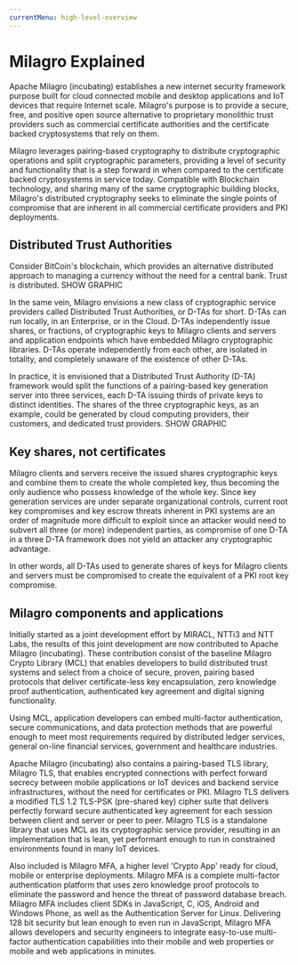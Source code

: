 ```yaml
---
currentMenu: high-level-overview
---
```


# Milagro Explained

Apache Milagro (incubating) establishes a new internet security framework purpose built for cloud connected mobile and desktop applications and IoT devices that require Internet scale. Milagro's purpose is to provide a secure, free, and positive open source alternative to proprietary monolithic trust providers such as commercial certificate authorities and the certificate backed cryptosystems that rely on them.

Milagro leverages pairing-based cryptography to distribute cryptographic operations and split cryptographic parameters, providing a level of security and functionality that is a step forward in when compared to the certificate backed cryptosystems in service today. Compatible with Blockchain technology, and sharing many of the same cryptographic building blocks, Milagro's distributed cryptography seeks to eliminate the single points of compromise that are inherent in all commercial certificate providers and PKI deployments.

## Distributed Trust Authorities

Consider BitCoin's blockchain, which provides an alternative distributed approach to managing a currency without the need for a central bank. Trust is distributed.
SHOW GRAPHIC

In the same vein, Milagro envisions a new class of cryptographic service providers called Distributed Trust Authorities, or D-TAs for short. D-TAs can run locally, in an Enterprise, or in the Cloud. D-TAs independently issue shares, or fractions, of cryptographic keys to Milagro clients and servers and application endpoints which have embedded Milagro cryptographic libraries. D-TAs operate independently from each other, are isolated in totality, and completely unaware of the existence of other D-TAs.

In practice, it is envisioned that a Distributed Trust Authority (D-TA) framework would split the functions of a pairing-based key generation server into three services, each D-TA issuing thirds of private keys to distinct identities. The shares of the three cryptographic keys, as an example, could be generated by cloud computing providers, their customers, and dedicated trust providers.
SHOW GRAPHIC

## Key shares, not certificates

Milagro clients and servers receive the issued shares cryptographic keys and combine them to create the whole completed key, thus becoming the only audience who possess knowledge of the whole key. Since key generation services are under separate organizational controls, current root key compromises and key escrow threats inherent in PKI systems are an order of magnitude more difficult to exploit since an attacker would need to subvert all three (or more) independent parties, as compromise of one D-TA in a three D-TA framework does not yield an attacker any cryptographic advantage.

In other words, all D-TAs used to generate shares of keys for Milagro clients and servers must be compromised to create the equivalent of a PKI root key compromise.

## Milagro components and applications

Initially started as a joint development effort by MIRACL, NTTi3 and NTT Labs, the results of this joint development are now contributed to Apache Milagro (incubating). These contribution consist of the baseline Milagro Crypto Library (MCL) that enables developers to build distributed trust systems and select from a choice of secure, proven, pairing based protocols that deliver certificate-less key encapsulation, zero knowledge proof authentication, authenticated key agreement and digital signing functionality.

Using MCL, application developers can embed multi-factor authentication, secure communications, and data protection methods that are powerful enough to meet most requirements required by distributed ledger services, general on-line financial services, government and healthcare industries.

Apache Milagro (incubating) also contains a pairing-based TLS library, Milagro TLS, that enables encrypted connections with perfect forward secrecy between mobile applications or IoT devices and backend service infrastructures, without the need for certificates or PKI. Milagro TLS delivers a modified TLS 1.2 TLS-PSK (pre-shared key) cipher suite that delivers perfectly forward secure authenticated key agreement for each session between client and server or peer to peer. Milagro TLS is a standalone library that uses MCL as its cryptographic service provider, resulting in an implementation that is lean, yet performant enough to run in constrained environments found in many IoT devices.

Also included is Milagro MFA, a higher level 'Crypto App' ready for cloud, mobile or enterprise deployments. Milagro MFA is a complete multi-factor authentication platform that uses zero knowledge proof protocols to eliminate the password and hence the threat of password database breach. Milagro MFA includes client SDKs in JavaScript, C, iOS, Android and Windows Phone, as well as the Authentication Server for Linux. Delivering 128 bit security but lean enough to even run in JavaScript, Milagro MFA allows developers and security engineers to integrate easy-to-use multi-factor authentication capabilities into their mobile and web properties or mobile and web applications in minutes.
